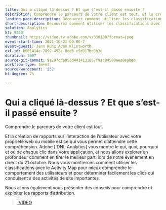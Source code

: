 ```yaml
---
title: Qui a cliqué là-dessus ? Et que sʼest-il passé ensuite ?
description: Comprendre le parcours de votre client est tout. Et la création de rapports sur l’interaction de l’utilisateur avec votre propriété web ou mobile est ce qui vous permet d’atteindre cette compréhension. Adobe [!DNL Analytics] vous montre le qui, quoi, pourquoi et où de chaque clic dans votre application, et nous allons explorer en profondeur comment en tirer le meilleur parti lors de notre événement en direct du 21 octobre. Nous vous montrerons comment utiliser les classifications avec le Activity Map pour mieux comprendre le comportement des utilisateurs et pour déterminer facilement les clics qui conduisent à des activités de site importantes.
landing-page-description: Découvrez comment utiliser les classifications avec le Activity Map pour mieux comprendre le comportement des utilisateurs et pour tracer les clics qui conduisent à des activités de site importantes.
short-description: Découvrez comment utiliser les classifications avec le Activity Map pour mieux comprendre le comportement des utilisateurs et pour tracer les clics qui conduisent à des activités de site importantes.
solution: Analytics
kt: 9255
thumbnail: https://video.tv.adobe.com/v/338108?format=jpeg
event-start-time: 2021-10-21 09:00-7
event-guests: Jenn Kunz,Adam Klintworth
exl-id: b601414e-7892-452e-8dd3-e9d917bd9b3e
duration: 3697
source-git-commit: 9a297cda953d4414131657f9ac84580aea0eabeb
workflow-type: tm+mt
source-wordcount: '252'
ht-degree: 7%

---
```


# Qui a cliqué là-dessus ? Et que sʼest-il passé ensuite ?

Comprendre le parcours de votre client est tout.

Et la création de rapports sur l’interaction de l’utilisateur avec votre propriété web ou mobile est ce qui vous permet d’atteindre cette compréhension. Adobe [!DNL Analytics] vous montre le qui, quoi, pourquoi et où de chaque clic dans votre application, et nous allons explorer en profondeur comment en tirer le meilleur parti lors de notre événement en direct du 21 octobre. Nous vous montrerons comment utiliser les classifications avec le Activity Map pour mieux comprendre le comportement des utilisateurs et pour déterminer facilement les clics qui conduisent à des activités de site importantes.

Nous allons également vous présenter des conseils pour comprendre et exploiter les rapports d’attribution.

>[!VIDEO](https://video.tv.adobe.com/v/338108/?quality=12&learn=on)
